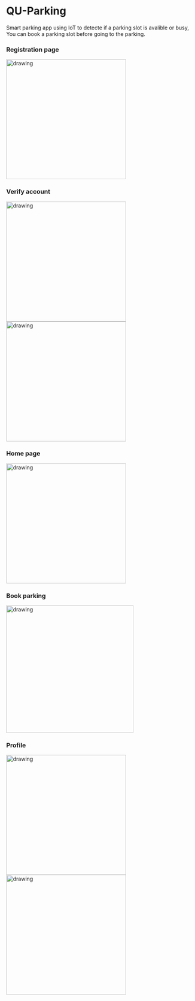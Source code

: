 # QU-Parking
Smart parking app using IoT to detecte if a parking slot is avalible or busy, You can book a parking slot before going to the parking.

### Registration page

<img src="https://firebasestorage.googleapis.com/v0/b/teleprompter-9cd6d.appspot.com/o/Screenshot_20220311-203638.png?alt=media&token=79eef167-d14f-4b40-9506-cc61d4940f8a" alt="drawing" width="320"/>

### Verify account
<img src="https://firebasestorage.googleapis.com/v0/b/teleprompter-9cd6d.appspot.com/o/Screenshot_20220311-204239.png?alt=media&token=79013c81-b58c-4f14-9532-ccdec05c0d18" alt="drawing" width="320"/> <img src="https://firebasestorage.googleapis.com/v0/b/teleprompter-9cd6d.appspot.com/o/Screenshot_20220311-204307.png?alt=media&token=04eca4cb-4ad4-4592-a384-1c8882fc64ba" alt="drawing" width="320"/>

### Home page
<img src="https://firebasestorage.googleapis.com/v0/b/teleprompter-9cd6d.appspot.com/o/Screenshot_20220311-173835.png?alt=media&token=92cb2990-0dde-48ca-9656-6c2a730087b0" alt="drawing" width="320"/>

### Book parking

<img src="https://firebasestorage.googleapis.com/v0/b/teleprompter-9cd6d.appspot.com/o/Screenshot_20220311-174739.png?alt=media&token=2c5632e3-2918-4f8c-b545-03db9318d945" alt="drawing" width="340"/>

### Profile
<img src="https://firebasestorage.googleapis.com/v0/b/teleprompter-9cd6d.appspot.com/o/Screenshot_20220311-174801.png?alt=media&token=0d1009fc-b875-44e8-8eb1-bf9b336da540" alt="drawing" width="320"/><img src="https://firebasestorage.googleapis.com/v0/b/teleprompter-9cd6d.appspot.com/o/Screenshot_20220311-174756.png?alt=media&token=ce09e3f2-89f0-4d08-a68f-bc602e909472" alt="drawing" width="320"/>
